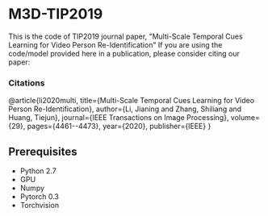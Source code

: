 
# M3D-TIP2019

This is the code of TIP2019 journal paper, "Multi-Scale Temporal Cues Learning for Video Person Re-Identification" If you are using the code/model provided here in a publication, please consider citing our paper:

### Citations

@article{li2020multi,
  title={Multi-Scale Temporal Cues Learning for Video Person Re-Identification},
  author={Li, Jianing and Zhang, Shiliang and Huang, Tiejun},
  journal={IEEE Transactions on Image Processing},
  volume={29},
  pages={4461--4473},
  year={2020},
  publisher={IEEE}
}

## Prerequisites

- Python 2.7
- GPU 
- Numpy
- Pytorch 0.3
- Torchvision

